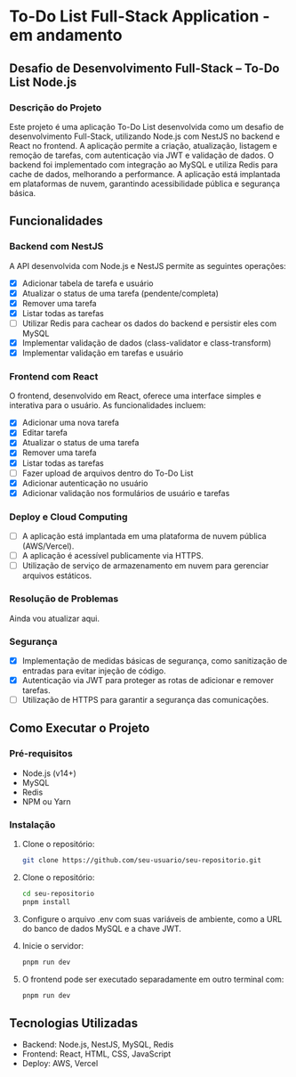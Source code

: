 # To-Do List Full-Stack Application - em andamento

## Desafio de Desenvolvimento Full-Stack – To-Do List Node.js

### Descrição do Projeto
Este projeto é uma aplicação To-Do List desenvolvida como um desafio de desenvolvimento Full-Stack, utilizando Node.js com NestJS no backend e React no frontend. A aplicação permite a criação, atualização, listagem e remoção de tarefas, com autenticação via JWT e validação de dados. O backend foi implementado com integração ao MySQL e utiliza Redis para cache de dados, melhorando a performance. A aplicação está implantada em plataformas de nuvem, garantindo acessibilidade pública e segurança básica.

## Funcionalidades

### Backend com NestJS

A API desenvolvida com Node.js e NestJS permite as seguintes operações:

- [x] Adicionar tabela de tarefa e usuário
- [x] Atualizar o status de uma tarefa (pendente/completa)
- [x] Remover uma tarefa
- [x] Listar todas as tarefas
- [ ] Utilizar Redis para cachear os dados do backend e persistir eles com MySQL
- [x] Implementar validação de dados (class-validator e class-transform)
- [x] Implementar validação em tarefas e usuário 

### Frontend com React

O frontend, desenvolvido em React, oferece uma interface simples e interativa para o usuário. As funcionalidades incluem:


- [x] Adicionar uma nova tarefa
- [x] Editar tarefa
- [x] Atualizar o status de uma tarefa
- [x] Remover uma tarefa
- [x] Listar todas as tarefas
- [ ] Fazer upload de arquivos dentro do To-Do List
- [x] Adicionar autenticação no usuário
- [x] Adicionar validação nos formulários de usuário e tarefas

### Deploy e Cloud Computing

- [ ] A aplicação está implantada em uma plataforma de nuvem pública (AWS/Vercel).
- [ ] A aplicação é acessível publicamente via HTTPS.
- [ ] Utilização de serviço de armazenamento em nuvem para gerenciar arquivos estáticos.

### Resolução de Problemas

Ainda vou atualizar aqui.

### Segurança

- [x] Implementação de medidas básicas de segurança, como sanitização de entradas para evitar injeção de código.
- [x] Autenticação via JWT para proteger as rotas de adicionar e remover tarefas.
- [ ] Utilização de HTTPS para garantir a segurança das comunicações.

## Como Executar o Projeto

### Pré-requisitos

- Node.js (v14+)
- MySQL
- Redis
- NPM ou Yarn

### Instalação

1. Clone o repositório:
   ```bash
   git clone https://github.com/seu-usuario/seu-repositorio.git
   
2. Clone o repositório:
   ```bash
   cd seu-repositorio
   pnpm install
3. Configure o arquivo .env com suas variáveis de ambiente, como a URL do banco de dados MySQL e a chave JWT.

4. Inicie o servidor:
    ```bash
   pnpm run dev
    
5. O frontend pode ser executado separadamente em outro terminal com:
   ```bash
   pnpm run dev
   
## Tecnologias Utilizadas

- Backend: Node.js, NestJS, MySQL, Redis
- Frontend: React, HTML, CSS, JavaScript
- Deploy: AWS, Vercel

